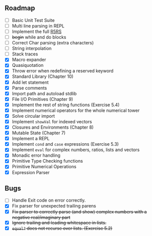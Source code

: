## Roadmap

- [ ] Basic Unit Test Suite
- [ ] Multi line parsing in REPL
- [ ] Implement the full [R5RS](https://www.gnu.org/software/guile/docs/docs-1.6/guile-ref/R5RS-Index.html)
- [ ] ~~begin~~ while and do blocks
- [ ] Correct Char parsing (extra characters)
- [ ] String interpolation
- [ ] Stack traces
- [X] Macro expander
- [X] Quasiquotation
- [X] Throw error when redefining a reserved keyword
- [X] Standard Library (Chapter 10)
- [X] Add let statement
- [X] Parse comments
- [X] Import path and autoload stdlib
- [X] File I/O Primitives (Chapter 9)
- [X] Implement the rest of string functions (Exercise 5.4)
- [X] Implement numerical operators for the whole numerical tower
- [X] Solve circular import
- [X] Implement `showVal` for indexed vectors
- [X] Closures and Environments (Chapter 8)
- [X] Mutable State (Chapter 7)
- [x] Implement a REPL
- [x] Implement `cond` and `case` expressions (Exercise 5.3)
- [x] Implement `eval` for complex numbers, ratios, lists and vectors
- [x] Monadic error handling
- [x] Primitive Type Checking functions
- [x] Primitive Numerical Operations
- [x] Expression Parser

## Bugs

- [ ] Handle Exit code on error correctly.
- [X] Fix parser for unexpected trailing parens
- [X] ~~Fix parser to correctly parse (and show) complex numbers with a negative real/imaginary part~~
- [X] ~~Ignore trailing and leading whitespace in lists.~~
- [X] ~~`equal?` does not recurse over lists. (Exercise 5.2)~~
